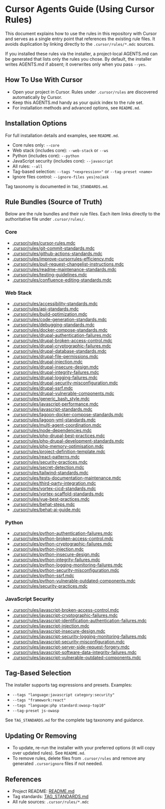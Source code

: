 # Cursor Agents Guide (Using Cursor Rules)

This document explains how to use the rules in this repository with Cursor and serves as a single entry point that references the existing rule files. It avoids duplication by linking directly to the `.cursor/rules/*.mdc` sources.

If you installed these rules via the installer, a project‑local AGENTS.md can be generated that lists only the rules you chose. By default, the installer writes AGENTS.md if absent; it overwrites only when you pass `--yes`.

## How To Use With Cursor
- Open your project in Cursor. Rules under `.cursor/rules` are discovered automatically by Cursor.
- Keep this AGENTS.md handy as your quick index to the rule set.
- For installation methods and advanced options, see `README.md`.

## Installation Options
For full installation details and examples, see `README.md`.
- Core rules only: `--core`
- Web stack (includes core): `--web-stack` or `--ws`
- Python (includes core): `--python`
- JavaScript security (includes core): `--javascript`
- All rules: `--all`
- Tag-based selection: `--tags "<expression>"` or `--tag-preset <name>`
- Ignore files control: `--ignore-files yes|no|ask`

Tag taxonomy is documented in `TAG_STANDARDS.md`.

## Rule Bundles (Source of Truth)
Below are the rule bundles and their rule files. Each item links directly to the authoritative file under `.cursor/rules/`.

### Core
- [.cursor/rules/cursor-rules.mdc](.cursor/rules/cursor-rules.mdc)
- [.cursor/rules/git-commit-standards.mdc](.cursor/rules/git-commit-standards.mdc)
- [.cursor/rules/github-actions-standards.mdc](.cursor/rules/github-actions-standards.mdc)
- [.cursor/rules/improve-cursorrules-efficiency.mdc](.cursor/rules/improve-cursorrules-efficiency.mdc)
- [.cursor/rules/pull-request-changelist-instructions.mdc](.cursor/rules/pull-request-changelist-instructions.mdc)
- [.cursor/rules/readme-maintenance-standards.mdc](.cursor/rules/readme-maintenance-standards.mdc)
- [.cursor/rules/testing-guidelines.mdc](.cursor/rules/testing-guidelines.mdc)
 - [.cursor/rules/confluence-editing-standards.mdc](.cursor/rules/confluence-editing-standards.mdc)

### Web Stack
- [.cursor/rules/accessibility-standards.mdc](.cursor/rules/accessibility-standards.mdc)
- [.cursor/rules/api-standards.mdc](.cursor/rules/api-standards.mdc)
- [.cursor/rules/build-optimization.mdc](.cursor/rules/build-optimization.mdc)
- [.cursor/rules/code-generation-standards.mdc](.cursor/rules/code-generation-standards.mdc)
- [.cursor/rules/debugging-standards.mdc](.cursor/rules/debugging-standards.mdc)
- [.cursor/rules/docker-compose-standards.mdc](.cursor/rules/docker-compose-standards.mdc)
- [.cursor/rules/drupal-authentication-failures.mdc](.cursor/rules/drupal-authentication-failures.mdc)
- [.cursor/rules/drupal-broken-access-control.mdc](.cursor/rules/drupal-broken-access-control.mdc)
- [.cursor/rules/drupal-cryptographic-failures.mdc](.cursor/rules/drupal-cryptographic-failures.mdc)
- [.cursor/rules/drupal-database-standards.mdc](.cursor/rules/drupal-database-standards.mdc)
- [.cursor/rules/drupal-file-permissions.mdc](.cursor/rules/drupal-file-permissions.mdc)
- [.cursor/rules/drupal-injection.mdc](.cursor/rules/drupal-injection.mdc)
- [.cursor/rules/drupal-insecure-design.mdc](.cursor/rules/drupal-insecure-design.mdc)
- [.cursor/rules/drupal-integrity-failures.mdc](.cursor/rules/drupal-integrity-failures.mdc)
- [.cursor/rules/drupal-logging-failures.mdc](.cursor/rules/drupal-logging-failures.mdc)
- [.cursor/rules/drupal-security-misconfiguration.mdc](.cursor/rules/drupal-security-misconfiguration.mdc)
- [.cursor/rules/drupal-ssrf.mdc](.cursor/rules/drupal-ssrf.mdc)
- [.cursor/rules/drupal-vulnerable-components.mdc](.cursor/rules/drupal-vulnerable-components.mdc)
- [.cursor/rules/generic_bash_style.mdc](.cursor/rules/generic_bash_style.mdc)
- [.cursor/rules/javascript-performance.mdc](.cursor/rules/javascript-performance.mdc)
- [.cursor/rules/javascript-standards.mdc](.cursor/rules/javascript-standards.mdc)
- [.cursor/rules/lagoon-docker-compose-standards.mdc](.cursor/rules/lagoon-docker-compose-standards.mdc)
- [.cursor/rules/lagoon-yml-standards.mdc](.cursor/rules/lagoon-yml-standards.mdc)
- [.cursor/rules/multi-agent-coordination.mdc](.cursor/rules/multi-agent-coordination.mdc)
- [.cursor/rules/node-dependencies.mdc](.cursor/rules/node-dependencies.mdc)
- [.cursor/rules/php-drupal-best-practices.mdc](.cursor/rules/php-drupal-best-practices.mdc)
- [.cursor/rules/php-drupal-development-standards.mdc](.cursor/rules/php-drupal-development-standards.mdc)
- [.cursor/rules/php-memory-optimisation.mdc](.cursor/rules/php-memory-optimisation.mdc)
- [.cursor/rules/project-definition-template.mdc](.cursor/rules/project-definition-template.mdc)
- [.cursor/rules/react-patterns.mdc](.cursor/rules/react-patterns.mdc)
- [.cursor/rules/security-practices.mdc](.cursor/rules/security-practices.mdc)
- [.cursor/rules/secret-detection.mdc](.cursor/rules/secret-detection.mdc)
- [.cursor/rules/tailwind-standards.mdc](.cursor/rules/tailwind-standards.mdc)
- [.cursor/rules/tests-documentation-maintenance.mdc](.cursor/rules/tests-documentation-maintenance.mdc)
- [.cursor/rules/third-party-integration.mdc](.cursor/rules/third-party-integration.mdc)
- [.cursor/rules/vortex-cicd-standards.mdc](.cursor/rules/vortex-cicd-standards.mdc)
- [.cursor/rules/vortex-scaffold-standards.mdc](.cursor/rules/vortex-scaffold-standards.mdc)
- [.cursor/rules/vue-best-practices.mdc](.cursor/rules/vue-best-practices.mdc)
- [.cursor/rules/behat-steps.mdc](.cursor/rules/behat-steps.mdc)
- [.cursor/rules/behat-ai-guide.mdc](.cursor/rules/behat-ai-guide.mdc)

### Python
- [.cursor/rules/python-authentication-failures.mdc](.cursor/rules/python-authentication-failures.mdc)
- [.cursor/rules/python-broken-access-control.mdc](.cursor/rules/python-broken-access-control.mdc)
- [.cursor/rules/python-cryptographic-failures.mdc](.cursor/rules/python-cryptographic-failures.mdc)
- [.cursor/rules/python-injection.mdc](.cursor/rules/python-injection.mdc)
- [.cursor/rules/python-insecure-design.mdc](.cursor/rules/python-insecure-design.mdc)
- [.cursor/rules/python-integrity-failures.mdc](.cursor/rules/python-integrity-failures.mdc)
- [.cursor/rules/python-logging-monitoring-failures.mdc](.cursor/rules/python-logging-monitoring-failures.mdc)
- [.cursor/rules/python-security-misconfiguration.mdc](.cursor/rules/python-security-misconfiguration.mdc)
- [.cursor/rules/python-ssrf.mdc](.cursor/rules/python-ssrf.mdc)
- [.cursor/rules/python-vulnerable-outdated-components.mdc](.cursor/rules/python-vulnerable-outdated-components.mdc)
- [.cursor/rules/security-practices.mdc](.cursor/rules/security-practices.mdc)

### JavaScript Security
- [.cursor/rules/javascript-broken-access-control.mdc](.cursor/rules/javascript-broken-access-control.mdc)
- [.cursor/rules/javascript-cryptographic-failures.mdc](.cursor/rules/javascript-cryptographic-failures.mdc)
- [.cursor/rules/javascript-identification-authentication-failures.mdc](.cursor/rules/javascript-identification-authentication-failures.mdc)
- [.cursor/rules/javascript-injection.mdc](.cursor/rules/javascript-injection.mdc)
- [.cursor/rules/javascript-insecure-design.mdc](.cursor/rules/javascript-insecure-design.mdc)
- [.cursor/rules/javascript-security-logging-monitoring-failures.mdc](.cursor/rules/javascript-security-logging-monitoring-failures.mdc)
- [.cursor/rules/javascript-security-misconfiguration.mdc](.cursor/rules/javascript-security-misconfiguration.mdc)
- [.cursor/rules/javascript-server-side-request-forgery.mdc](.cursor/rules/javascript-server-side-request-forgery.mdc)
- [.cursor/rules/javascript-software-data-integrity-failures.mdc](.cursor/rules/javascript-software-data-integrity-failures.mdc)
- [.cursor/rules/javascript-vulnerable-outdated-components.mdc](.cursor/rules/javascript-vulnerable-outdated-components.mdc)

## Tag-Based Selection
The installer supports tag expressions and presets. Examples:
- `--tags "language:javascript category:security"`
- `--tags "framework:react"`
- `--tags "language:php standard:owasp-top10"`
- `--tag-preset js-owasp`

See `TAG_STANDARDS.md` for the complete tag taxonomy and guidance.

## Updating Or Removing
- To update, re-run the installer with your preferred options (it will copy over updated rules). See `README.md`.
- To remove rules, delete files from `.cursor/rules` and remove any generated `.cursorignore` files if not needed.

## References
- Project README: [README.md](README.md)
- Tag standards: [TAG_STANDARDS.md](TAG_STANDARDS.md)
- All rule sources: `.cursor/rules/*.mdc`
